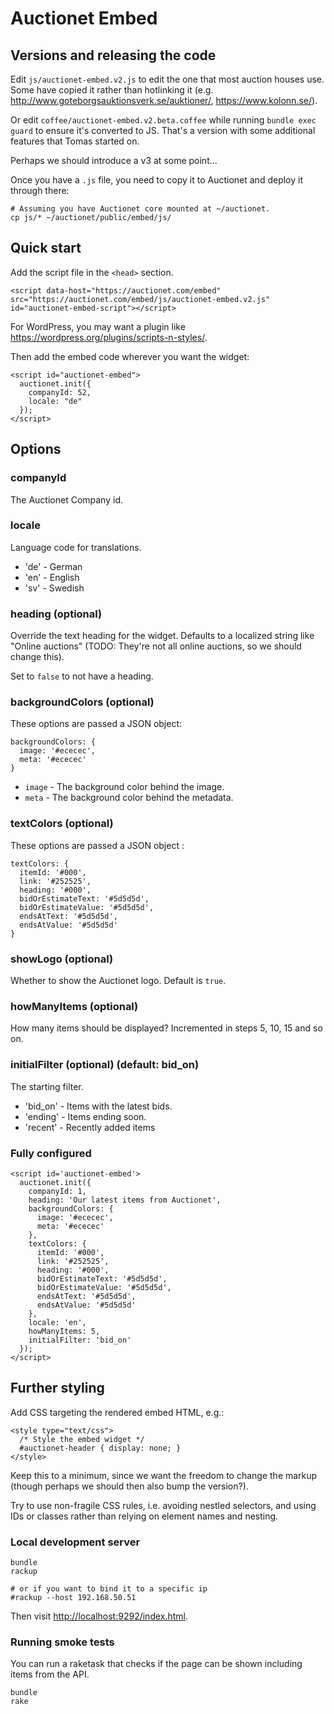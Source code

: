 # Auctionet Embed

## Versions and releasing the code

Edit `js/auctionet-embed.v2.js` to edit the one that most auction houses use. Some have copied it rather than hotlinking it (e.g. <http://www.goteborgsauktionsverk.se/auktioner/>, <https://www.kolonn.se/>).

Or edit `coffee/auctionet-embed.v2.beta.coffee` while running `bundle exec guard` to ensure it's converted to JS. That's a version with some additional features that Tomas started on.

Perhaps we should introduce a v3 at some point…

Once you have a `.js` file, you need to copy it to Auctionet and deploy it through there:

```
# Assuming you have Auctionet core mounted at ~/auctionet.
cp js/* ~/auctionet/public/embed/js/
```

## Quick start
Add the script file in the ```<head>``` section.

```
<script data-host="https://auctionet.com/embed" src="https://auctionet.com/embed/js/auctionet-embed.v2.js" id="auctionet-embed-script"></script>
```

For WordPress, you may want a plugin like <https://wordpress.org/plugins/scripts-n-styles/>.

Then add the embed code wherever you want the widget:

```
<script id="auctionet-embed">
  auctionet.init({
    companyId: 52,
    locale: "de"
  });
</script>
```

## Options

### companyId
The Auctionet Company id.

### locale
Language code for translations.

* 'de' - German
* 'en' - English
* 'sv' - Swedish

### heading (optional)

Override the text heading for the widget. Defaults to a localized string like "Online auctions" (TODO: They're not all online auctions, so we should change this).

Set to `false` to not have a heading.

### backgroundColors (optional)
These options are passed a JSON object:

```
backgroundColors: {
  image: '#ececec',
  meta: '#ececec'
}
```

* ```image``` - The background color behind the image.
* ```meta``` - The background color behind the metadata.

### textColors (optional)
These options are passed a JSON object :

```
textColors: {
  itemId: '#000',
  link: '#252525',
  heading: '#000',
  bidOrEstimateText: '#5d5d5d',
  bidOrEstimateValue: '#5d5d5d',
  endsAtText: '#5d5d5d',
  endsAtValue: '#5d5d5d'
}
```

### showLogo (optional)

Whether to show the Auctionet logo. Default is `true`.

### howManyItems (optional)
How many items should be displayed? Incremented in steps 5, 10, 15 and so on.

### initialFilter (optional) (default: bid_on)
The starting filter.

* 'bid_on' - Items with the latest bids.
* 'ending' - Items ending soon.
* 'recent' - Recently added items


### Fully configured

```
<script id='auctionet-embed'>
  auctionet.init({
    companyId: 1,
    heading: 'Our latest items from Auctionet',
    backgroundColors: {
      image: '#ececec',
      meta: '#ececec'
    },
    textColors: {
      itemId: '#000',
      link: '#252525',
      heading: '#000',
      bidOrEstimateText: '#5d5d5d',
      bidOrEstimateValue: '#5d5d5d',
      endsAtText: '#5d5d5d',
      endsAtValue: '#5d5d5d'
    },
    locale: 'en',
    howManyItems: 5,
    initialFilter: 'bid_on'
  });
</script>
```

## Further styling

Add CSS targeting the rendered embed HTML, e.g.:

```
<style type="text/css">
  /* Style the embed widget */
  #auctionet-header { display: none; }
</style>
```

Keep this to a minimum, since we want the freedom to change the markup (though perhaps we should then also bump the version?).

Try to use non-fragile CSS rules, i.e. avoiding nestled selectors, and using IDs or classes rather than relying on element names and nesting.

### Local development server

    bundle
    rackup

    # or if you want to bind it to a specific ip
    #rackup --host 192.168.50.51

Then visit [http://localhost:9292/index.html](http://localhost:9292/index.html).

### Running smoke tests

You can run a raketask that checks if the page can be shown including items from the API.

    bundle
    rake

